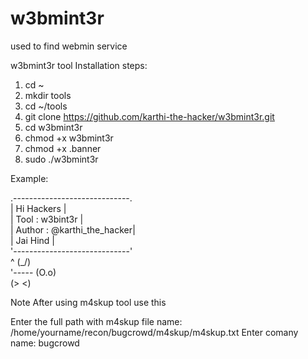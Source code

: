 # w3bmint3r
used to find webmin service

w3bmint3r tool Installation steps:

1. cd ~
2. mkdir tools
3. cd ~/tools
4. git clone https://github.com/karthi-the-hacker/w3bmint3r.git
5. cd w3bmint3r
6. chmod +x w3bmint3r
7. chmod +x .banner
8. sudo ./w3bmint3r




Example:


 .-----------------------------.           
 |  Hi Hackers                 |           
 |  Tool   : w3bint3r          |           
 |  Author : @karthi_the_hacker|           
 |           Jai Hind          |           
 '-----------------------------'           
                 ^      (\_/)    
                 '----- (O.o)    
                        (> <)    

Note After using m4skup tool use this 

Enter the full path with m4skup file name: /home/yourname/recon/bugcrowd/m4skup/m4skup.txt
Enter comany name: bugcrowd
